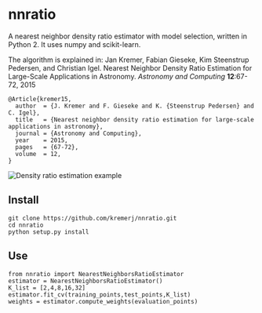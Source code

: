 # nnratio
A nearest neighbor density ratio estimator with model selection, written in Python 2. It uses numpy and scikit-learn.

The algorithm is explained in: Jan Kremer, Fabian Gieseke, Kim Steenstrup Pedersen, and Christian Igel. Nearest Neighbor Density Ratio Estimation for Large-Scale Applications in Astronomy. *Astronomy and Computing* **12**:67-72, 2015

```
@Article{kremer15,
  author  = {J. Kremer and F. Gieseke and K. {Steenstrup Pedersen} and C. Igel},
  title   = {Nearest neighbor density ratio estimation for large-scale applications in astronomy},
  journal = {Astronomy and Computing},
  year    = 2015,
  pages   = {67-72},
  volume  = 12,
}
```


![Density ratio estimation example](/images/example.png)

## Install
```
git clone https://github.com/kremerj/nnratio.git
cd nnratio
python setup.py install
```

## Use
```
from nnratio import NearestNeighborsRatioEstimator
estimator = NearestNeighborsRatioEstimator()
K_list = [2,4,8,16,32]
estimator.fit_cv(training_points,test_points,K_list)
weights = estimator.compute_weights(evaluation_points)
```
